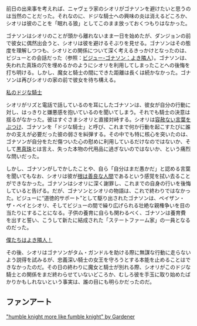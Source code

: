 <!-- title: 魔女とドジな騎士 -->
<!-- relationship: It's Complicated -->

前日の出来事を考えれば、ニャヴェラ家のシオリがゴナソンを避けたいと思うのは当然のことだった。それなのに、ドジな騎士への興味の炎は消えるどころか、シオリは彼のことを「眠れる狼」としてこのまま放っておくつもりはなかった。

ゴナソンはシオリのことが頭から離れないまま一日を始めたが、ダンジョンの前で彼女に偶然出会うと、シオリは彼を避けるそぶりを見せる。ゴナソンはその態度を理解しつつも、シオリとの関係について深く考えるきっかけとなったのは、ビジューとの会話だった（参照：[ビジュー-ゴナソン：よき隣人](#edge:gigi-bijou)）。ゴナソンは、失われた真珠の穴を埋めるかのようにシオリを利用してしまったことへの後悔を打ち明ける。しかし、魔女と騎士の間にできた距離は長くは続かなかった。ゴナソンは再びシオリの家の前で彼女を待ち構える。

[私のドジな騎士](#embed:https://youtu.be/alQr5XqoUPs?t=11508)

シオリがリズと電話で話しているのを耳にしたゴナソンは、彼女が自分の行動に対し、はっきりと嫌悪感を抱いているのを聞いてしまう。それでも騎士の決意は揺るがなかった。彼はすぐさまシオリと直接対峙する。シオリは[容赦ない言葉をぶつけ](https://youtu.be/alQr5XqoUPs?t=12262)、ゴナソンを「ドジな騎士」と呼び、これまで何か行動を起こすたびに誰かの支えが必要だった彼の弱さを糾弾する。その中でも特に核心を突いたのは、ゴナソンが自分をただ傷ついた心の慰めに利用しているだけなのではないか、そして[黒真珠](https://youtu.be/alQr5XqoUPs?t=12317)とは言え、失った本物の代用品に過ぎないのではないか、という痛烈な問いだった。

しかし、ゴナソンがしでかしたことや、自ら「自分はまだ愚かだ」と認める言葉を聞いてもなお、シオリは彼が[根は善良な人間](https://youtu.be/alQr5XqoUPs?t=12416)であるという感覚を拭い去ることができなかった。ゴナソンはシオリに深く謝罪し、これまでの自身の行いを後悔していると告げる。だが、ゴナソンとシオリの物語は、これで終わりではなかった。ビジューに“道徳的サポート”として駆り出されたゴナソンは、ペイザン・ザ・ベイとシオリ、そしてビジューの間で繰り広げられる壮絶な親権争いを目の当たりにすることになる。子供の養育に自らも関わるべく、ゴナソンは養育費を出すと誓い、こうして新たに結成された「ステートファーム家」の一員となるのだった。

[僕たちはよき隣人！](#embed:https://youtu.be/alQr5XqoUPs?t=14029)

その後、シオリはゴナソンがタム・ガンドルを助ける際に無謀な行動に走らないよう説得を試みるが、忠義深い騎士の女王を守ろうとする本能を止めることはできなかったのだ。その日の終わりに魔女と騎士が別れる際、シオリがこのドジな騎士との関係をまだ終わらせていないどころか、むしろ彼を手玉に取り始めたばかりかもしれないという事実は、誰の目にも明らかだったのだ。

## ファンアート

["humble knight more like fumble knight" by Gardener](https://x.com/jhgardener_/status/1920897502833787226)
